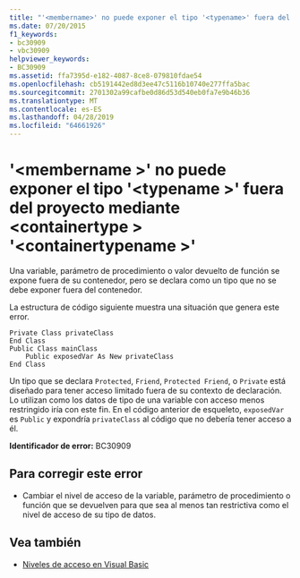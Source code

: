 ```yaml
---
title: "'<membername>' no puede exponer el tipo '<typename>' fuera del proyecto mediante <containertype> '<containertypename>'"
ms.date: 07/20/2015
f1_keywords:
- bc30909
- vbc30909
helpviewer_keywords:
- BC30909
ms.assetid: ffa7395d-e182-4087-8ce8-079810fdae54
ms.openlocfilehash: cb5191442ed8d3ee47c5116b10740e277ffa5bac
ms.sourcegitcommit: 2701302a99cafbe0d86d53d540eb0fa7e9b46b36
ms.translationtype: MT
ms.contentlocale: es-ES
ms.lasthandoff: 04/28/2019
ms.locfileid: "64661926"
---
```

# <a name="membername-cannot-expose-type-typename-outside-the-project-through-containertype-containertypename"></a>'\<membername >' no puede exponer el tipo '\<typename >' fuera del proyecto mediante \<containertype > '\<containertypename >'
Una variable, parámetro de procedimiento o valor devuelto de función se expone fuera de su contenedor, pero se declara como un tipo que no se debe exponer fuera del contenedor.  
  
 La estructura de código siguiente muestra una situación que genera este error.  
  
```  
Private Class privateClass  
End Class  
Public Class mainClass  
    Public exposedVar As New privateClass  
End Class  
```  
  
 Un tipo que se declara `Protected`, `Friend`, `Protected Friend`, o `Private` está diseñado para tener acceso limitado fuera de su contexto de declaración. Lo utilizan como los datos de tipo de una variable con acceso menos restringido iría con este fin. En el código anterior de esqueleto, `exposedVar` es `Public` y expondría `privateClass` al código que no debería tener acceso a él.  
  
 **Identificador de error:** BC30909  
  
## <a name="to-correct-this-error"></a>Para corregir este error  
  
- Cambiar el nivel de acceso de la variable, parámetro de procedimiento o función que se devuelven para que sea al menos tan restrictiva como el nivel de acceso de su tipo de datos.  
  
## <a name="see-also"></a>Vea también

- [Niveles de acceso en Visual Basic](../../../visual-basic/programming-guide/language-features/declared-elements/access-levels.md)
